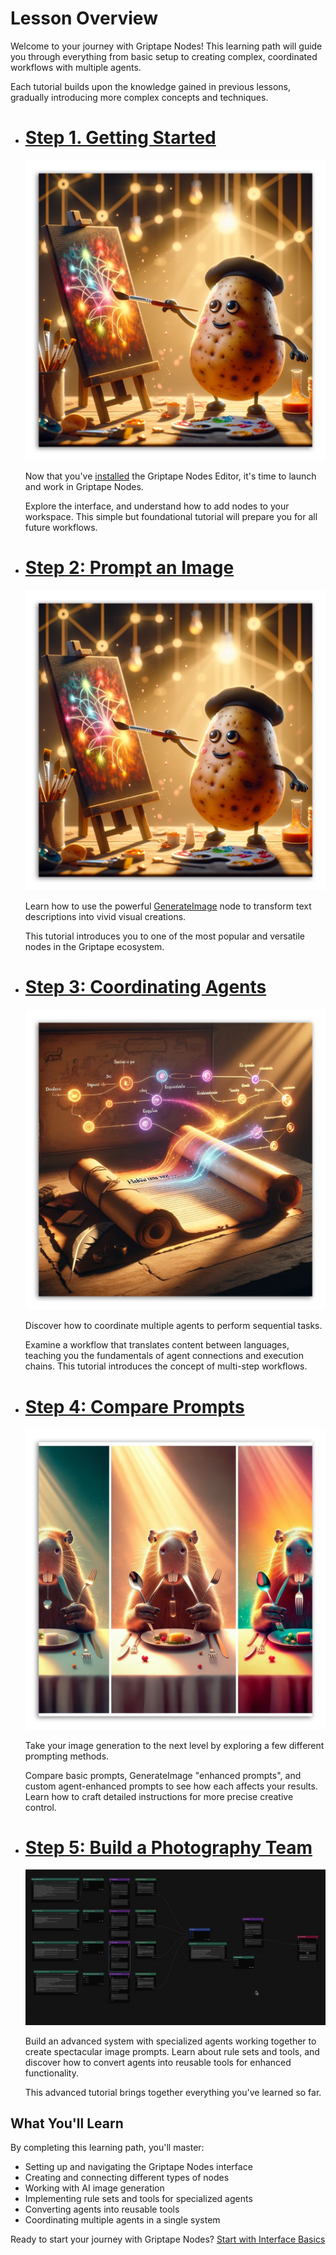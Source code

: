 # Lesson Overview

Welcome to your journey with Griptape Nodes! This learning path will guide you through everything from basic setup to creating complex, coordinated workflows with multiple agents.

Each tutorial builds upon the knowledge gained in previous lessons, gradually introducing more complex concepts and techniques.

<div class="grid grid-wide cards" markdown>

-   # [Step 1. Getting Started](../ftue/00_tour/FTUE_00_tour.md)

    ![img](assets/FTUE_01_prompt_an_image.png)

    Now that you've [installed](../getting_started.md) the Griptape Nodes Editor, it's time to launch and work in Griptape Nodes. 
    
    Explore the interface, and understand how to add nodes to your workspace. This simple but foundational tutorial will prepare you for all future workflows.

-   # [Step 2: Prompt an Image](../ftue/01_prompt_an_image/FTUE_01_prompt_an_image.md)

    ![img](assets/FTUE_01_prompt_an_image.png)

    Learn how to use the powerful [GenerateImage](../nodes/image/create_image.md) node to transform text descriptions into vivid visual creations. 
    
    This tutorial introduces you to one of the most popular and versatile nodes in the Griptape ecosystem.

-   # [Step 3: Coordinating Agents](../ftue/02_translator/FTUE_02_translator.md)

    ![img](assets/FTUE_02_translator.png)

    Discover how to coordinate multiple agents to perform sequential tasks. 
    
    Examine a workflow that translates content between languages, teaching you the fundamentals of agent connections and execution chains. This tutorial introduces the concept of multi-step workflows.

-   # [Step 4: Compare Prompts](../ftue/03_compare_prompts/FTUE_03_compare_prompts.md)

    ![img](assets/FTUE_03_compare_prompts.png)

    Take your image generation to the next level by exploring a few different prompting methods. 
    
    Compare basic prompts, GenerateImage "enhanced prompts", and custom agent-enhanced prompts to see how each affects your results. Learn how to craft detailed instructions for more precise creative control.

-   # [Step 5: Build a Photography Team](../ftue/04_photography_team/FTUE_04_photography_team.md)

    ![img](assets/FTUE_04_photography_team.png)

    Build an advanced system with specialized agents working together to create spectacular image prompts. Learn about rule sets and tools, and discover how to convert agents into reusable tools for enhanced functionality. 
    
    This advanced tutorial brings together everything you've learned so far.

</div>

## What You'll Learn

By completing this learning path, you'll master:

- Setting up and navigating the Griptape Nodes interface
- Creating and connecting different types of nodes
- Working with AI image generation
- Implementing rule sets and tools for specialized agents
- Converting agents into reusable tools
- Coordinating multiple agents in a single system

Ready to start your journey with Griptape Nodes? [Start with Interface Basics](00_tour/FTUE_00_tour.md)
